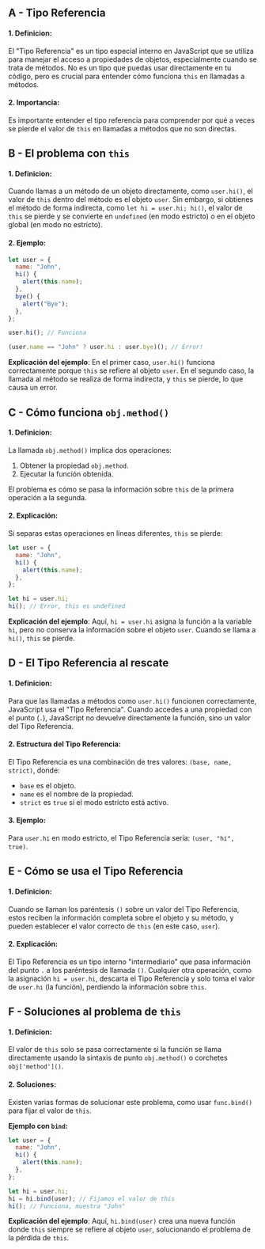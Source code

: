 ## A - Tipo Referencia

#### 1. **Definicion:**

El "Tipo Referencia" es un tipo especial interno en JavaScript que se utiliza para manejar el acceso a propiedades de objetos, especialmente cuando se trata de métodos. No es un tipo que puedas usar directamente en tu código, pero es crucial para entender cómo funciona `this` en llamadas a métodos.

#### 2. **Importancia:**

Es importante entender el tipo referencia para comprender por qué a veces se pierde el valor de `this` en llamadas a métodos que no son directas.

## B - El problema con `this`

#### 1. **Definicion:**

Cuando llamas a un método de un objeto directamente, como `user.hi()`, el valor de `this` dentro del método es el objeto `user`. Sin embargo, si obtienes el método de forma indirecta, como `let hi = user.hi; hi()`, el valor de `this` se pierde y se convierte en `undefined` (en modo estricto) o en el objeto global (en modo no estricto).

#### 2. **Ejemplo:**

```javascript
let user = {
  name: "John",
  hi() {
    alert(this.name);
  },
  bye() {
    alert("Bye");
  },
};

user.hi(); // Funciona

(user.name == "John" ? user.hi : user.bye)(); // Error!
```

**Explicación del ejemplo**:
En el primer caso, `user.hi()` funciona correctamente porque `this` se refiere al objeto `user`. En el segundo caso, la llamada al método se realiza de forma indirecta, y `this` se pierde, lo que causa un error.

## C - Cómo funciona `obj.method()`

#### 1. **Definicion:**

La llamada `obj.method()` implica dos operaciones:

1.  Obtener la propiedad `obj.method`.
2.  Ejecutar la función obtenida.

El problema es cómo se pasa la información sobre `this` de la primera operación a la segunda.

#### 2. **Explicación:**

Si separas estas operaciones en líneas diferentes, `this` se pierde:

```javascript
let user = {
  name: "John",
  hi() {
    alert(this.name);
  },
};

let hi = user.hi;
hi(); // Error, this es undefined
```

**Explicación del ejemplo**:
Aquí, `hi = user.hi` asigna la función a la variable `hi`, pero no conserva la información sobre el objeto `user`. Cuando se llama a `hi()`, `this` se pierde.

## D - El Tipo Referencia al rescate

#### 1. **Definicion:**

Para que las llamadas a métodos como `user.hi()` funcionen correctamente, JavaScript usa el "Tipo Referencia". Cuando accedes a una propiedad con el punto (`.`), JavaScript no devuelve directamente la función, sino un valor del Tipo Referencia.

#### 2. **Estructura del Tipo Referencia:**

El Tipo Referencia es una combinación de tres valores: `(base, name, strict)`, donde:

- `base` es el objeto.
- `name` es el nombre de la propiedad.
- `strict` es `true` si el modo estricto está activo.

#### 3. **Ejemplo:**

Para `user.hi` en modo estricto, el Tipo Referencia sería: `(user, "hi", true)`.

## E - Cómo se usa el Tipo Referencia

#### 1. **Definicion:**

Cuando se llaman los paréntesis `()` sobre un valor del Tipo Referencia, estos reciben la información completa sobre el objeto y su método, y pueden establecer el valor correcto de `this` (en este caso, `user`).

#### 2. **Explicación:**

El Tipo Referencia es un tipo interno "intermediario" que pasa información del punto `.` a los paréntesis de llamada `()`. Cualquier otra operación, como la asignación `hi = user.hi`, descarta el Tipo Referencia y solo toma el valor de `user.hi` (la función), perdiendo la información sobre `this`.

## F - Soluciones al problema de `this`

#### 1. **Definicion:**

El valor de `this` solo se pasa correctamente si la función se llama directamente usando la sintaxis de punto `obj.method()` o corchetes `obj['method']()`.

#### 2. **Soluciones:**

Existen varias formas de solucionar este problema, como usar `func.bind()` para fijar el valor de `this`.

**Ejemplo con `bind`:**

```javascript
let user = {
  name: "John",
  hi() {
    alert(this.name);
  },
};

let hi = user.hi;
hi = hi.bind(user); // Fijamos el valor de this
hi(); // Funciona, muestra "John"
```

**Explicación del ejemplo**:
Aquí, `hi.bind(user)` crea una nueva función donde `this` siempre se refiere al objeto `user`, solucionando el problema de la pérdida de `this`.
